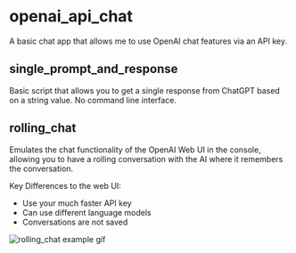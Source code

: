 # openai_api_chat
A basic chat app that allows me to use OpenAI chat features via an API key.

## single_prompt_and_response
Basic script that allows you to get a single response from ChatGPT based on a string value. No command line interface.

## rolling_chat
Emulates the chat functionality of the OpenAI Web UI in the console, allowing you to have a rolling conversation with the AI where it remembers the conversation.

Key Differences to the web UI:
- Use your much faster API key
- Can use different language models
- Conversations are not saved

![rolling_chat example gif](https://i.imgur.com/pjuCkKm.gif)